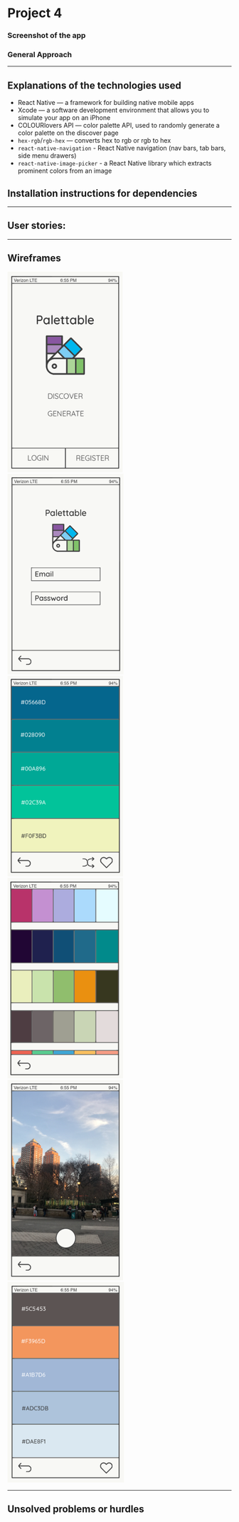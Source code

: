 # Project 4

### Screenshot of the app

### General Approach

---

## Explanations of the technologies used
- React Native — a framework for building native mobile apps
- Xcode — a software development environment that allows you to simulate your app on an iPhone
- COLOURlovers API — color palette API, used to randomly generate a color palette on the discover page
- `hex-rgb`/`rgb-hex` — converts hex to rgb or rgb to hex
- `react-native-navigation` - React Native navigation (nav bars, tab bars, side menu drawers)
- `react-native-image-picker` - a React Native library which extracts prominent colors from an image

## Installation instructions for dependencies

---

## User stories:

---

## Wireframes
<img src="Palettable/assets/wireframes/main-menu.png" height="450"> <img src="Palettable/assets/wireframes/login-register.png" height="450"> <img src="Palettable/assets/wireframes/palette.png" height="450"> <img src="Palettable/assets/wireframes/favorites.png" height="450"> <img src="Palettable/assets/wireframes/capture.png" height="450"> <img src="Palettable/assets/wireframes/palette2.png" height="450">

---

## Unsolved problems or hurdles
